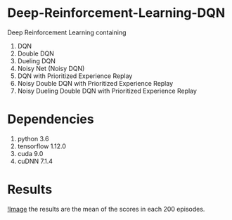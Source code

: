 # Deep-Reinforcement-Learning-DQN
Deep Reinforcement Learning containing
1) DQN
2) Double DQN
3) Dueling DQN
4) Noisy Net (Noisy DQN)
5) DQN with Prioritized Experience Replay
6) Noisy Double DQN with Prioritized Experience Replay
7) Noisy Dueling Double DQN with Prioritized Experience Replay

# Dependencies
1) python 3.6
2) tensorflow 1.12.0
3) cuda 9.0
4) cuDNN 7.1.4

# Results
[!Image](https://github.com/Parsa33033/Deep-Reinforcement-Learning-DQN/blob/master/Plot/Figure_1.png)
the results are the mean of the scores in each 200 episodes.
